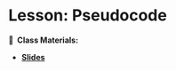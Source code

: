 <!-- .slide: data-background="./Images/header.svg" data-background-repeat="none" data-background-size="40% 40%" data-background-position="center 10%" class="header" -->

# Lesson: Pseudocode

<!-- Put a link to the slides so that students can find them -->

**📝 &nbsp;Class Materials:**

  <!-- Put a link to the slides -->

- [**Slides**](https://docs.google.com/presentation/d/1lx8f6o8RVlhGP6IuttuP1sZnIzP9jgGXvnN0byC6H1Y/edit?usp=sharing)

<!-- > -->
